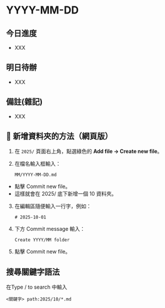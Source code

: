 # YYYY-MM-DD

## 今日進度 
- XXX

## 明日待辦
- XXX


## 備註(雜記)
- XXX



## 📌 新增資料夾的方法（網頁版）

1. 在 `2025/` 頁面右上角，點選綠色的 **Add file → Create new file**。  

2. 在檔名輸入框輸入：  
   ```text
   MM/YYYY-MM-DD.md
- 點擊 Commit new file。
- 這樣就會在 2025/ 底下新增一個 10 資料夾。
3. 在編輯區隨便輸入一行字，例如：
   ```text
   # 2025-10-01
4. 下方 Commit message 輸入：
   ```text
   Create YYYY/MM folder
5. 點擊 Commit new file。

## 搜尋關鍵字語法
在Type / to search 中輸入
  ```text
<關鍵字> path:2025/10/*.md

